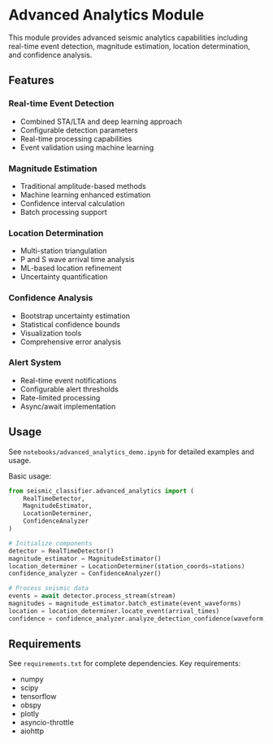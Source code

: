# Advanced Analytics Module

This module provides advanced seismic analytics capabilities including real-time event detection, magnitude estimation, location determination, and confidence analysis.

## Features

### Real-time Event Detection
- Combined STA/LTA and deep learning approach
- Configurable detection parameters
- Real-time processing capabilities
- Event validation using machine learning

### Magnitude Estimation
- Traditional amplitude-based methods
- Machine learning enhanced estimation
- Confidence interval calculation
- Batch processing support

### Location Determination
- Multi-station triangulation
- P and S wave arrival time analysis
- ML-based location refinement
- Uncertainty quantification

### Confidence Analysis
- Bootstrap uncertainty estimation
- Statistical confidence bounds
- Visualization tools
- Comprehensive error analysis

### Alert System
- Real-time event notifications
- Configurable alert thresholds
- Rate-limited processing
- Async/await implementation

## Usage

See `notebooks/advanced_analytics_demo.ipynb` for detailed examples and usage.

Basic usage:

```python
from seismic_classifier.advanced_analytics import (
    RealTimeDetector,
    MagnitudeEstimator,
    LocationDeterminer,
    ConfidenceAnalyzer
)

# Initialize components
detector = RealTimeDetector()
magnitude_estimator = MagnitudeEstimator()
location_determiner = LocationDeterminer(station_coords=stations)
confidence_analyzer = ConfidenceAnalyzer()

# Process seismic data
events = await detector.process_stream(stream)
magnitudes = magnitude_estimator.batch_estimate(event_waveforms)
location = location_determiner.locate_event(arrival_times)
confidence = confidence_analyzer.analyze_detection_confidence(waveform, params)
```

## Requirements

See `requirements.txt` for complete dependencies. Key requirements:

- numpy
- scipy
- tensorflow
- obspy
- plotly
- asyncio-throttle
- aiohttp
